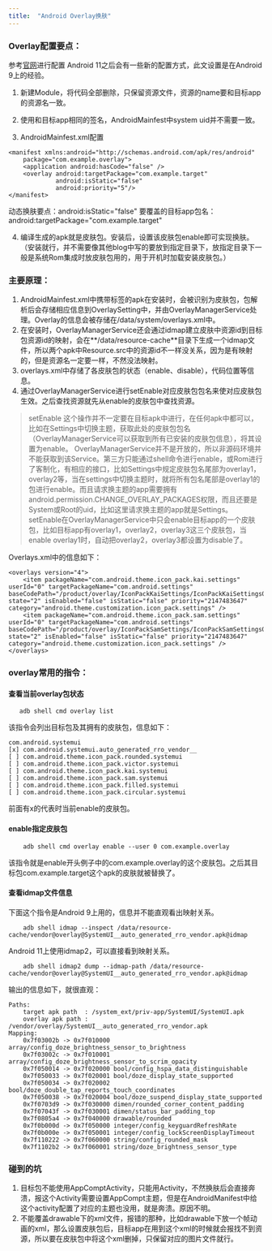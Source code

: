 ```yaml
---
title:  "Android Overlay换肤"
---
```

### Overlay配置要点：
参考[官网](https://source.android.google.cn/devices/architecture/rros)进行配置
Android 11之后会有一些新的配置方式，此文设置是在Android 9上的经验。

1. 新建Module，将代码全部删除，只保留资源文件，资源的name要和目标app的资源名一致。

2. 使用和目标app相同的签名，AndroidMainfest中system uid并不需要一致。

3. AndroidMainfest.xml配置
```
<manifest xmlns:android="http://schemas.android.com/apk/res/android"
    package="com.example.overlay">
    <application android:hasCode="false" />
    <overlay android:targetPackage="com.example.target"
             android:isStatic="false"
             android:priority="5"/>
</manifest>
```   
动态换肤要点：android:isStatic="false"
要覆盖的目标app包名：android:targetPackage="com.example.target"

4. 编译生成的apk就是皮肤包。安装后，设置该皮肤包enable即可实现换肤。（安装就行，并不需要像其他blog中写的要放到指定目录下，放指定目录下一般是系统Rom集成时放皮肤包用的，用于开机时加载安装皮肤包。）

### 主要原理：
1. AndroidMainfest.xml中携带<overlay>标签的apk在安装时，会被识别为皮肤包，包解析后会存储相应信息到OverlaySetting中，并由OverlayManagerService处理。Overlay的信息会被存储在/data/system/overlays.xml中。
2. 在安装时，OverlayManagerService还会通过idmap建立皮肤中资源id到目标包资源id的映射，会在**/data/resource-cache**目录下生成一个idmap文件，所以两个apk中Resource.src中的资源id不一样没关系，因为是有映射的，但是资源名一定要一样，不然没法映射。
3. overlays.xml中存储了各皮肤包的状态（enable、disable），代码位置等信息。
4. 通过OverlayManagerService进行setEnable对应皮肤包包名来使对应皮肤包生效。之后查找资源就先从enable的皮肤包中查找资源。
   

>setEnable
>这个操作并不一定要在目标apk中进行，在任何apk中都可以，比如在Settings中切换主题，获取此处的皮肤包包名（OverlayManagerService可以获取到所有已安装的皮肤包信息），将其设置为enable。
>OverlayManagerService并不是开放的，所以非源码环境并不能获取到该Service。第三方只能通过shell命令进行enable，或Rom进行了客制化，有相应的接口，比如Settings中规定皮肤包名尾部为overlay1，overlay2等，当在settings中切换主题时，就将所有包名尾部是overlay1的包进行enable。而且请求换主题的app需要拥有android.permission.CHANGE_OVERLAY_PACKAGES权限，而且还要是System或Root的uid，比如这里请求换主题的app就是Settings。
>setEnable在OverlayManagerService中只会enable目标app的一个皮肤包，比如目标app有overlay1，overlay2，overlay3这三个皮肤包，当enable overlay1时，自动把overlay2，overlay3都设置为disable了。

Overlays.xml中的信息如下：
```
<overlays version="4">
    <item packageName="com.android.theme.icon_pack.kai.settings" userId="0" targetPackageName="com.android.settings" baseCodePath="/product/overlay/IconPackKaiSettings/IconPackKaiSettingsOverlay.apk" state="2" isEnabled="false" isStatic="false" priority="2147483647" category="android.theme.customization.icon_pack.settings" />
    <item packageName="com.android.theme.icon_pack.sam.settings" userId="0" targetPackageName="com.android.settings" baseCodePath="/product/overlay/IconPackSamSettings/IconPackSamSettingsOverlay.apk" state="2" isEnabled="false" isStatic="false" priority="2147483647" category="android.theme.customization.icon_pack.settings" />
</overlays>
```

### overlay常用的指令：
#### 查看当前overlay包状态
```
   adb shell cmd overlay list
```
该指令会列出目标包及其拥有的皮肤包，信息如下：
```
com.android.systemui
[x] com.android.systemui.auto_generated_rro_vendor__
[ ] com.android.theme.icon_pack.rounded.systemui
[ ] com.android.theme.icon_pack.victor.systemui
[ ] com.android.theme.icon_pack.kai.systemui
[ ] com.android.theme.icon_pack.sam.systemui
[ ] com.android.theme.icon_pack.filled.systemui
[ ] com.android.theme.icon_pack.circular.systemui
```
前面有x的代表时当前enable的皮肤包。

#### enable指定皮肤包
```
    adb shell cmd overlay enable --user 0 com.example.overlay
```
该指令就是enable开头例子中的com.example.overlay的这个皮肤包。之后其目标包com.example.target这个apk的皮肤就被替换了。


#### 查看idmap文件信息
下面这个指令是Android 9上用的，信息并不能直观看出映射关系。
```
    adb shell idmap --inspect /data/resource-cache/vendor@overlay@SystemUI__auto_generated_rro_vendor.apk@idmap
```
Android 11上使用idmap2，可以直接看到映射关系。
```
    adb shell idmap2 dump --idmap-path /data/resource-cache/vendor@overlay@SystemUI__auto_generated_rro_vendor.apk@idmap
```
输出的信息如下，就很直观：
```
Paths:
    target apk path  : /system_ext/priv-app/SystemUI/SystemUI.apk
    overlay apk path : /vendor/overlay/SystemUI__auto_generated_rro_vendor.apk
Mapping:
    0x7f03002b -> 0x7f010000 array/config_doze_brightness_sensor_to_brightness
    0x7f03002c -> 0x7f010001 array/config_doze_brightness_sensor_to_scrim_opacity
    0x7f050014 -> 0x7f020000 bool/config_hspa_data_distinguishable
    0x7f050033 -> 0x7f020001 bool/doze_display_state_supported
    0x7f050034 -> 0x7f020002 bool/doze_double_tap_reports_touch_coordinates
    0x7f050038 -> 0x7f020004 bool/doze_suspend_display_state_supported
    0x7f0703d9 -> 0x7f030000 dimen/rounded_corner_content_padding
    0x7f07043f -> 0x7f030001 dimen/status_bar_padding_top
    0x7f0805a4 -> 0x7f040000 drawable/rounded
    0x7f0b000d -> 0x7f050000 integer/config_keyguardRefreshRate
    0x7f0b000e -> 0x7f050001 integer/config_lockScreenDisplayTimeout
    0x7f110222 -> 0x7f060000 string/config_rounded_mask
    0x7f1102b2 -> 0x7f060001 string/doze_brightness_sensor_type
```

### 碰到的坑
1. 目标包不能使用AppComptActivity，只能用Activity，不然换肤后会直接奔溃，报这个Activity需要设置AppCompt主题，但是在AndroidManifest中给这个activity配置了对应的主题也没用，就是奔溃。原因不明。
2. 不能覆盖drawable下的xml文件，报错的那种，比如drawable下放一个帧动画的xml，那么设置皮肤包后，目标app在用到这个xml的时候就会报找不到资源，所以要在皮肤包中将这个xml删掉，只保留对应的图片文件就行。